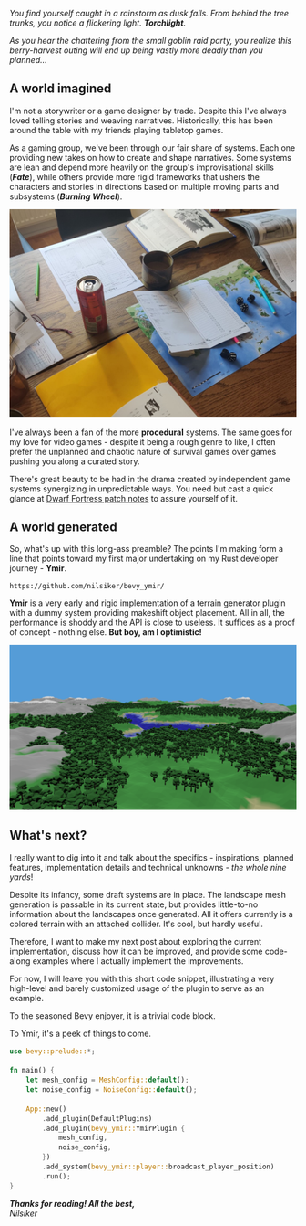_You find yourself caught in a rainstorm as dusk falls. From behind the tree trunks, you notice a flickering light. ***Torchlight***._

_As you hear the chattering from the small goblin raid party, you realize this berry-harvest outing will end up being vastly more deadly than you planned..._

## A world imagined

I'm not a storywriter or a game designer by trade. Despite this I've always loved telling stories and weaving narratives. Historically, this has been around the table with my friends playing tabletop games.

As a gaming group, we've been through our fair share of systems. Each one providing new takes on how to create and shape narratives. Some systems are lean and depend more heavily on the group's improvisational skills (__*Fate*__), while others provide more rigid frameworks that ushers the characters and stories in directions based on multiple moving parts and subsystems (__*Burning Wheel*__).

![<p style="text-align: center">_A Burning Wheel campaign table_](/static/images/bw_cropped.png)

I've always been a fan of the more **procedural** systems. The same goes for my love for video games - despite it being a rough genre to like, I often prefer the unplanned and chaotic nature of survival games over games pushing you along a curated story. 

There's great beauty to be had in the drama created by independent game systems synergizing in unpredictable ways. You need but cast a quick glance at [Dwarf Fortress patch notes](https://www.pcgamer.com/the-most-ridiculous-patch-notes-from-10-years-of-dwarf-fortress/) to assure yourself of it.

## A world generated

So, what's up with this long-ass preamble? The points I'm making form a line that points toward my first major undertaking on my Rust developer journey - **Ymir**.

```urlpreview
https://github.com/nilsiker/bevy_ymir/
```

**Ymir** is a very early and rigid implementation of a terrain generator plugin with a dummy system providing makeshift object placement. All in all, the performance is shoddy and the API is close to useless. It suffices as a proof of concept - nothing else. **But boy, am I optimistic!**

![<p style="text-align: center">_World generated by an early build of Ymir_](/static/covers/ymir-early-world.png)

## What's next?

I really want to dig into it and talk about the specifics - inspirations, planned features, implementation details and technical unknowns - _the whole nine yards_!

Despite its infancy, some draft systems are in place. The landscape mesh generation is passable in its current state, but provides little-to-no information about the landscapes once generated. All it offers currently is a colored terrain with an attached collider. It's cool, but hardly useful. 

Therefore, I want to make my next post about exploring the current implementation, discuss how it can be improved, and provide some code-along examples where I actually implement the improvements.

For now, I will leave you with this short code snippet, illustrating a very high-level and barely customized usage of the plugin to serve as an example.

To the seasoned Bevy enjoyer, it is a trivial code block.

To Ymir, it's a peek of things to come.

```rust
use bevy::prelude::*;

fn main() {
    let mesh_config = MeshConfig::default();
    let noise_config = NoiseConfig::default();

    App::new()
        .add_plugin(DefaultPlugins)
        .add_plugin(bevy_ymir::YmirPlugin {
            mesh_config,
            noise_config,
        })
        .add_system(bevy_ymir::player::broadcast_player_position)
        .run();
}
```

_**Thanks for reading! All the best,**_<br/>
_Nilsiker_

